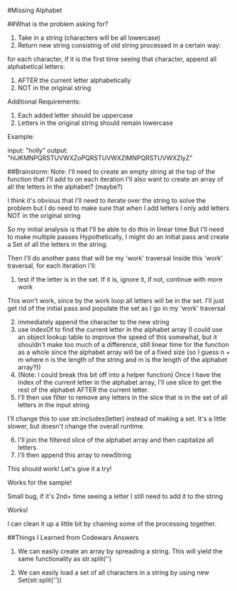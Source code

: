 #Missing Alphabet

##What is the problem asking for?

1.  Take in a string (characters will be all lowercase)
2.  Return new string consisting of old string processed in a certain way:

for each character, if it is the first time seeing that character, append all alphabetical letters:

1.  AFTER the current letter alphabetically
2.  NOT in the original string

Additional Requirements:

1.  Each added letter should be uppercase
2.  Letters in the original string should remain lowercase

Example:

input: "holly"
output: "hIJKMNPQRSTUVWXZoPQRSTUVWXZlMNPQRSTUVWXZlyZ"

##Brainstorm:
Note: I'll need to create an empty string at the top of the function that I'll add to on each iteration
I'll also want to create an array of all the letters in the alphabet? (maybe?)

I think it's obvious that I'll need to iterate over the string to solve the problem
but I do need to make sure that when I add letters I only add letters NOT in the original string

So my initial analysis is that I'll be able to do this in linear time
But I'll need to make multiple passes
Hypothetically, I might do an initial pass and create a Set of all the letters in the string.

Then I'll do another pass that will be my 'work' traversal
Inside this 'work' traversal, for each iteration i'll:

1.  test if the letter is in the set. If it is, ignore it, if not, continue with more work

This won't work, since by the work loop all letters will be in the set. I'll just get rid of the initial pass and populate the set as I go in my 'work' traversal

2.  immediately append the character to the new string
3.  use indexOf to find the current letter in the alphabet array (I could use an object lookup table to improve the speed of this somewhat, but it shouldn't make too much of a difference, still linear time for the function as a whole since the alphabet array will be of a fixed size (so I guess n + m where n is the length of the string and m is the length of the alphabet array?))
4.  (Note: I could break this bit off into a helper function) Once I have the index of the current letter in the alphabet array, I'll use slice to get the rest of the alphabet AFTER the current letter.
5.  I'll then use filter to remove any letters in the slice that is in the set of all letters in the input string

I'll change this to use str.includes(letter) instead of making a set. It's a little slower, but doesn't change the overall runtime.

6.  I'll join the filtered slice of the alphabet array and then capitalize all letters
7.  I'll then append this array to newString

This should work!
Let's give it a try!

Works for the sample!

Small bug, if it's 2nd+ time seeing a letter I still need to add it to the string

Works!

I can clean it up a little bit by chaining some of the processing together.

##Things I Learned from Codewars Answers

1.  We can easily create an array by spreading a string. This will yield the same functionality as str.split('')

2.  We can easily load a set of all characters in a string by using new Set(str.split(''))
